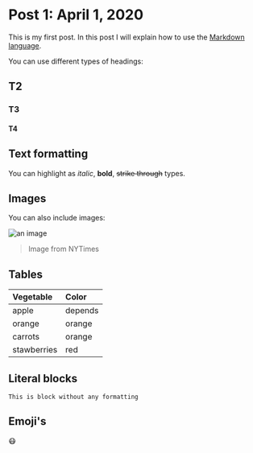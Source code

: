 # Post 1: April 1, 2020

This is my first post. In this post I will explain how to use the [Markdown language](https://en.wikipedia.org/wiki/Markdown).

You can use different types of headings:

## T2
### T3
#### T4

## Text formatting

You can highlight as *italic*, **bold**, ~~strike through~~ types.

## Images

You can also include images:

![an image](https://static01.nyt.com/images/2020/04/01/business/01screentime/31screentime-square640.jpg?quality=75&auto=webp&disable=upscale&width=350)
> Image from NYTimes

## Tables

| Vegetable | Color |
|:-------|:-------|
| apple | depends |
| orange | orange |
| carrots | orange |
| stawberries | red |

## Literal blocks

```
This is block without any formatting
```

## Emoji's

:mask:


